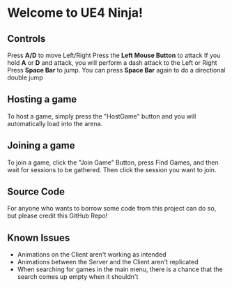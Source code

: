 # Welcome to UE4 Ninja!
## Controls
Press **A/D** to move Left/Right
Press the **Left Mouse Button** to attack
If you hold **A** or **D** and attack, you will perform a dash attack to the Left or Right
Press **Space Bar** to jump. You can press **Space Bar** again to do a directional double jump

## Hosting a game
To host a game, simply press the "HostGame" button and you will automatically load into the arena.

## Joining a game
To join a game, click the "Join Game" Button, press Find Games, and then wait for sessions to be gathered. Then click the session you want to join.

## Source Code
For anyone who wants to borrow some code from this project can do so, but please credit this GitHub Repo! 

## Known Issues

 - Animations on the Client aren't working as intended 
 - Animations between the Server and the Client aren't replicated
 - When searching for games in the main menu, there is a chance that the search comes up empty when it shouldn't
